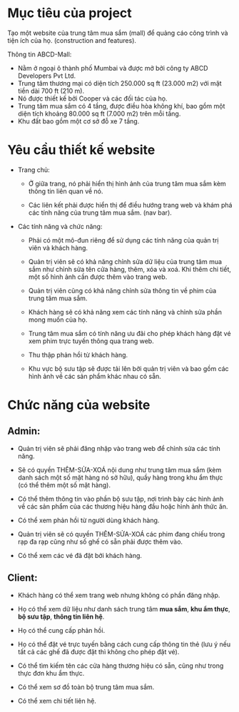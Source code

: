 # Mục tiêu của project

Tạo một website của trung tâm mua sắm (mall) để quảng cáo công trình và tiện ích của họ. (construction and features).

Thông tin ABCD-Mall:

- Nằm ở ngoại ô thành phố Mumbai và được mở bởi công ty ABCD Developers Pvt Ltd.
- Trung tâm thương mại có diện tích 250.000 sq ft (23.000 m2) với mặt tiền dài 700 ft (210 m).
- Nó được thiết kế bởi Cooper và các đối tác của họ.
- Trung tâm mua sắm có 4 tầng, được điều hòa không khí, bao gồm một diện tích khoảng 80.000 sq ft (7.000 m2) trên mỗi tầng.
- Khu đất bao gồm một cơ sở đỗ xe 7 tầng.

# Yêu cầu thiết kế website

- Trang chủ:

  - Ở giữa trang, nó phải hiển thị hình ảnh của trung tâm mua sắm kèm thông tin liên quan về nó.

  - Các liên kết phải được hiển thị để điều hướng trang web và khám phá các tính năng của trung tâm mua sắm. (nav bar).

- Các tính năng và chức năng:

  - Phải có một mô-đun riêng để sử dụng các tính năng của quản trị viên và khách hàng.

  - Quản trị viên sẽ có khả năng chỉnh sửa dữ liệu của trung tâm mua sắm như chỉnh sửa tên cửa hàng, thêm, xóa và xoá. Khi thêm chi tiết, một số hình ảnh cần được thêm vào trang web.

  - Quản trị viên cũng có khả năng chỉnh sửa thông tin về phim của trung tâm mua sắm.

  - Khách hàng sẽ có khả năng xem các tính năng và chỉnh sửa phần mong muốn của họ.

  - Trung tâm mua sắm có tính năng ưu đãi cho phép khách hàng đặt vé xem phim trực tuyến thông qua trang web.

  - Thu thập phản hồi từ khách hàng.

  - Khu vực bộ sưu tập sẽ được tải lên bởi quản trị viên và bao gồm các hình ảnh về các sản phẩm khác nhau có sẵn.

# Chức năng của website

## Admin:

- Quản trị viên sẽ phải đăng nhập vào trang web để chỉnh sửa các tính năng.

- Sẽ có quyền THÊM-SỬA-XOÁ nội dung như trung tâm mua sắm (kèm danh sách một số mặt hàng nó sở hữu), quầy hàng trong khu ẩm thực (có thể thêm một số mặt hàng).

- Có thể thêm thông tin vào phần bộ sưu tập, nơi trình bày các hình ảnh về các sản phẩm của các thương hiệu hàng đầu hoặc hình ảnh thức ăn.

- Có thể xem phản hồi từ người dùng khách hàng.

- Quản trị viên sẽ có quyền THÊM-SỬA-XOÁ các phim đang chiếu trong rạp đa rạp cũng như số ghế có sẵn phải được thêm vào.

- Có thể xem các vé đã đặt bởi khách hàng.

## Client:

- Khách hàng có thể xem trang web nhưng không có phần đăng nhập.

- Họ có thể xem dữ liệu như danh sách trung tâm **mua sắm**, **khu ẩm thực**, **bộ sưu tập**, **thông tin liên hệ**.

- Họ có thể cung cấp phản hồi.  

- Họ có thể đặt vé trực tuyến bằng cách cung cấp thông tin thẻ (lưu ý nếu tất cả các ghế đã được đặt thì không cho phép đặt vé).

- Có thể tìm kiếm tên các cửa hàng thương hiệu có sẵn, cũng như trong thực đơn khu ẩm thực.

- Có thể xem sơ đồ toàn bộ trung tâm mua sắm.

- Có thể xem chi tiết liên hệ.
